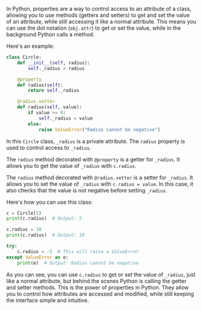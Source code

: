 In Python, properties are a way to control access to an attribute of a class, allowing you to use methods (getters and setters) to get and set the value of an attribute, while still accessing it like a normal attribute. This means you can use the dot notation (`obj.attr`) to get or set the value, while in the background Python calls a method.

Here's an example:

```python
class Circle:
    def __init__(self, radius):
        self._radius = radius

    @property
    def radius(self):
        return self._radius

    @radius.setter
    def radius(self, value):
        if value >= 0:
            self._radius = value
        else:
            raise ValueError("Radius cannot be negative")
```

In this `Circle` class, `_radius` is a private attribute. The `radius` property is used to control access to `_radius`.

The `radius` method decorated with `@property` is a getter for `_radius`. It allows you to get the value of `_radius` with `c.radius`.

The `radius` method decorated with `@radius.setter` is a setter for `_radius`. It allows you to set the value of `_radius` with `c.radius = value`. In this case, it also checks that the value is not negative before setting `_radius`.

Here's how you can use this class:

```python
c = Circle(5)
print(c.radius)  # Output: 5

c.radius = 10
print(c.radius)  # Output: 10

try:
    c.radius = -5  # This will raise a ValueError
except ValueError as e:
    print(e)  # Output: Radius cannot be negative
```

As you can see, you can use `c.radius` to get or set the value of `_radius`, just like a normal attribute, but behind the scenes Python is calling the getter and setter methods. This is the power of properties in Python. They allow you to control how attributes are accessed and modified, while still keeping the interface simple and intuitive.